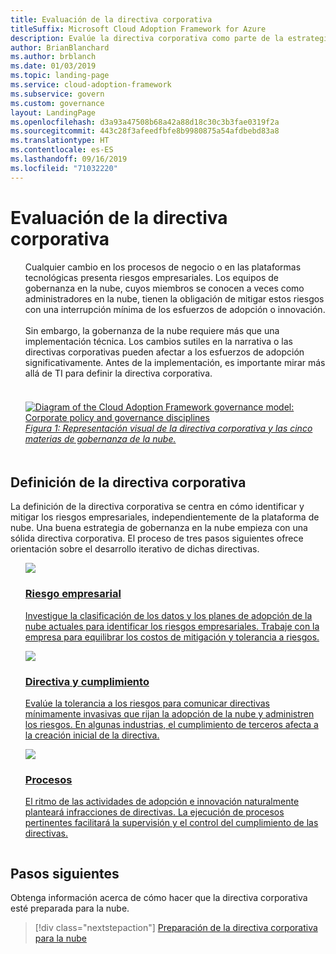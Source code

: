 ```yaml
---
title: Evaluación de la directiva corporativa
titleSuffix: Microsoft Cloud Adoption Framework for Azure
description: Evalúe la directiva corporativa como parte de la estrategia de gobernanza de la nube.
author: BrianBlanchard
ms.author: brblanch
ms.date: 01/03/2019
ms.topic: landing-page
ms.service: cloud-adoption-framework
ms.subservice: govern
ms.custom: governance
layout: LandingPage
ms.openlocfilehash: d3a93a47508b68a42a88d18c30c3b3fae0319f2a
ms.sourcegitcommit: 443c28f3afeedfbfe8b9980875a54afdbebd83a8
ms.translationtype: HT
ms.contentlocale: es-ES
ms.lasthandoff: 09/16/2019
ms.locfileid: "71032220"
---
```

# <a name="evaluate-corporate-policy"></a>Evaluación de la directiva corporativa

<!-- markdownlint-disable MD033 -->

<ul class="panelContent cardsI">
<li style="display: flex; flex-direction: column;">
    <div class="cardSize">
        <div class="cardPadding" style="padding-bottom:10px;">
            <div class="card" style="padding-bottom:10px;">
                <div class="cardText" style="padding-left:0px;">
Cualquier cambio en los procesos de negocio o en las plataformas tecnológicas presenta riesgos empresariales. Los equipos de gobernanza en la nube, cuyos miembros se conocen a veces como administradores en la nube, tienen la obligación de mitigar estos riesgos con una interrupción mínima de los esfuerzos de adopción o innovación.<br/><br/>Sin embargo, la gobernanza de la nube requiere más que una implementación técnica. Los cambios sutiles en la narrativa o las directivas corporativas pueden afectar a los esfuerzos de adopción significativamente. Antes de la implementación, es importante mirar más allá de TI para definir la directiva corporativa.<br/><br/>
                </div>
            </div>
        </div>
    </div>
</li>
<li style="display: flex; flex-direction: column;">
    <a href="../_images/operational-transformation-govern-highres.png" style="display: flex; flex-direction: column; flex: 1 0 auto;">
        <div class="cardSize">
            <div class="cardPadding" style="padding-bottom:10px;">
                <div class="card" style="padding-bottom:10px;">
                    <div class="cardText" style="padding-left:0px;">
<img src="../_images/operational-transformation-govern-highres.png" alt="Diagram of the Cloud Adoption Framework governance model: Corporate policy and governance disciplines">
<br/>
<i>Figura 1: Representación visual de la directiva corporativa y las cinco materias de gobernanza de la nube.</i>
                    </div>
                </div>
            </div>
        </div>
    </a>
</li>
</ul>

<!-- markdownlint-enable MD033 -->

## <a name="define-corporate-policy"></a>Definición de la directiva corporativa

La definición de la directiva corporativa se centra en cómo identificar y mitigar los riesgos empresariales, independientemente de la plataforma de nube. Una buena estrategia de gobernanza en la nube empieza con una sólida directiva corporativa. El proceso de tres pasos siguientes ofrece orientación sobre el desarrollo iterativo de dichas directivas.

<!-- markdownlint-disable MD033 -->

<ul class="panelContent cardsF">
<li style="display: flex; flex-direction: column;">
    <a href="./policy-compliance/business-risk.md" style="display: flex; flex-direction: column; flex: 1 0 auto;">
        <div class="cardSize" style="flex: 1 0 auto; display: flex;">
            <div class="cardPadding" style="display: flex;">
                <div class="card">
                    <div class="cardImageOuter">
                        <div class="cardImage">
                            <img src="../_images/govern/business-risk.png" class="x-hidden-focus"/>
                        </div>
                    </div>
                    <div class="cardText">
                        <h3>Riesgo empresarial</h3>
                        <p>Investigue la clasificación de los datos y los planes de adopción de la nube actuales para identificar los riesgos empresariales. Trabaje con la empresa para equilibrar los costos de mitigación y tolerancia a riesgos.</p>
                    </div>
                </div>
            </div>
        </div>
    </a>
</li>
<li style="display: flex; flex-direction: column;">
    <a href="./policy-compliance/policy-definition.md" style="display: flex; flex-direction: column; flex: 1 0 auto;">
        <div class="cardSize" style="flex: 1 0 auto; display: flex;">
            <div class="cardPadding" style="display: flex;">
                <div class="card">
                    <div class="cardImageOuter">
                        <div class="cardImage">
                            <img src="../_images/govern/corporate-policy.png" class="x-hidden-focus"/>
                        </div>
                    </div>
                    <div class="cardText">
                        <h3>Directiva y cumplimiento</h3>
                        <p>Evalúe la tolerancia a los riesgos para comunicar directivas mínimamente invasivas que rijan la adopción de la nube y administren los riesgos. En algunas industrias, el cumplimiento de terceros afecta a la creación inicial de la directiva.</p>
                    </div>
                </div>
            </div>
        </div>
    </a>
</li>
<li style="display: flex; flex-direction: column;">
    <a href="./policy-compliance/processes.md" style="display: flex; flex-direction: column; flex: 1 0 auto;">
        <div class="cardSize" style="flex: 1 0 auto; display: flex;">
            <div class="cardPadding" style="display: flex;">
                <div class="card">
                    <div class="cardImageOuter">
                        <div class="cardImage">
                            <img src="../_images/govern/enforcement.png" class="x-hidden-focus"/>
                        </div>
                    </div>
                    <div class="cardText">
                        <h3>Procesos</h3>
                        <p>El ritmo de las actividades de adopción e innovación naturalmente planteará infracciones de directivas. La ejecución de procesos pertinentes facilitará la supervisión y el control del cumplimiento de las directivas.</p>
                    </div>
                </div>
            </div>
        </div>
    </a>
</li>
</ul>

<!-- markdownlint-enable MD033 -->

## <a name="next-steps"></a>Pasos siguientes

Obtenga información acerca de cómo hacer que la directiva corporativa esté preparada para la nube.

> [!div class="nextstepaction"]
> [Preparación de la directiva corporativa para la nube](./policy-compliance/index.md)
